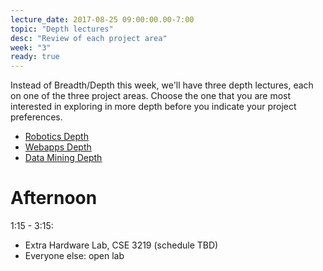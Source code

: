 ```yaml
---
lecture_date: 2017-08-25 09:00:00.00-7:00
topic: "Depth lectures"
desc: "Review of each project area"
week: "3"
ready: true
---
```


Instead of Breadth/Depth this week, we'll have three depth lectures, 
each on one of the three project areas.  Choose the one that you
are most interested in exploring in more depth before you indicate
your project preferences.

* [Robotics Depth](/lectures/week3/robotics-depth/)
* [Webapps Depth](webapps-depth/)
* [Data Mining Depth](data-mining-depth/)


# Afternoon

1:15 - 3:15: 
* Extra Hardware Lab, CSE 3219 (schedule TBD)
* Everyone else: open lab

